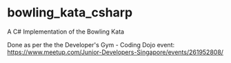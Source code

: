 # bowling_kata_csharp
A C# Implementation of the Bowling Kata

Done as per the the Developer's Gym - Coding Dojo event:
https://www.meetup.com/Junior-Developers-Singapore/events/261952808/
